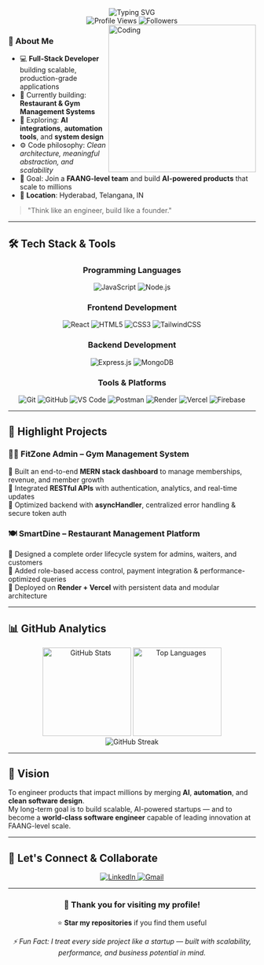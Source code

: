 <div align="center">
  <img src="https://readme-typing-svg.herokuapp.com?font=Fira+Code&weight=600&size=28&pause=1000&color=58A6FF&center=true&vCenter=true&width=600&lines=Hi+%F0%9F%91%8B%2C+I'm+Abdul+Razzaq;Full-Stack+Developer+%7C+AI+Explorer;Future+Founder+%F0%9F%9A%80" alt="Typing SVG" />
</div>

<div align="center">
  <img src="https://komarev.com/ghpvc/?username=abdulrazzaq27&style=for-the-badge&color=blue" alt="Profile Views"/>
  <img src="https://img.shields.io/github/followers/abdulrazzaq27?style=for-the-badge&color=blue" alt="Followers"/>
</div>

<img align="right" alt="Coding" width="300" src="https://media.giphy.com/media/qgQUggAC3Pfv687qPC/giphy.gif" />

### 🚀 About Me

- 💻 **Full-Stack Developer** building scalable, production-grade applications
- 🔨 Currently building: **Restaurant & Gym Management Systems**
- 🧠 Exploring: **AI integrations**, **automation tools**, and **system design**
- ⚙️ Code philosophy: _Clean architecture, meaningful abstraction, and scalability_
- 🎯 Goal: Join a **FAANG-level team** and build **AI-powered products** that scale to millions
- 📍 **Location**: Hyderabad, Telangana, IN

> "Think like an engineer, build like a founder."

---

## 🛠️ Tech Stack & Tools

<div align="center">

### Programming Languages
![JavaScript](https://img.shields.io/badge/JavaScript-F7DF1E?style=for-the-badge&logo=javascript&logoColor=black)
![Node.js](https://img.shields.io/badge/Node.js-339933?style=for-the-badge&logo=node.js&logoColor=white)

### Frontend Development
![React](https://img.shields.io/badge/React-20232A?style=for-the-badge&logo=react&logoColor=61DAFB)
![HTML5](https://img.shields.io/badge/HTML5-E34F26?style=for-the-badge&logo=html5&logoColor=white)
![CSS3](https://img.shields.io/badge/CSS3-1572B6?style=for-the-badge&logo=css3&logoColor=white)
![TailwindCSS](https://img.shields.io/badge/TailwindCSS-38B2AC?style=for-the-badge&logo=tailwind-css&logoColor=white)

### Backend Development
![Express.js](https://img.shields.io/badge/Express.js-000000?style=for-the-badge&logo=express&logoColor=white)
![MongoDB](https://img.shields.io/badge/MongoDB-47A248?style=for-the-badge&logo=mongodb&logoColor=white)

### Tools & Platforms
![Git](https://img.shields.io/badge/Git-F05032?style=for-the-badge&logo=git&logoColor=white)
![GitHub](https://img.shields.io/badge/GitHub-181717?style=for-the-badge&logo=github&logoColor=white)
![VS Code](https://img.shields.io/badge/VS_Code-007ACC?style=for-the-badge&logo=visual-studio-code&logoColor=white)
![Postman](https://img.shields.io/badge/Postman-FF6C37?style=for-the-badge&logo=postman&logoColor=white)
![Render](https://img.shields.io/badge/Render-46E3B7?style=for-the-badge&logo=render&logoColor=white)
![Vercel](https://img.shields.io/badge/Vercel-000000?style=for-the-badge&logo=vercel&logoColor=white)
![Firebase](https://img.shields.io/badge/Firebase-FFCA28?style=for-the-badge&logo=firebase&logoColor=black)

</div>

---

## 🚀 Highlight Projects

### 🏋️‍♂️ FitZone Admin – Gym Management System  
🔹 Built an end-to-end **MERN stack dashboard** to manage memberships, revenue, and member growth  
🔹 Integrated **RESTful APIs** with authentication, analytics, and real-time updates  
🔹 Optimized backend with **asyncHandler**, centralized error handling & secure token auth  

### 🍽️ SmartDine – Restaurant Management Platform  
🔹 Designed a complete order lifecycle system for admins, waiters, and customers  
🔹 Added role-based access control, payment integration & performance-optimized queries  
🔹 Deployed on **Render + Vercel** with persistent data and modular architecture  

---

## 📊 GitHub Analytics

<div align="center">
  <img height="180em" src="https://github-readme-stats.vercel.app/api?username=abdulrazzaq27&show_icons=true&theme=react&hide_border=true&bg_color=0D1117&title_color=58A6FF&text_color=C9D1D9" alt="GitHub Stats"/>
  <img height="180em" src="https://github-readme-stats.vercel.app/api/top-langs/?username=abdulrazzaq27&layout=compact&theme=react&hide_border=true&bg_color=0D1117&title_color=58A6FF&text_color=C9D1D9" alt="Top Languages"/>
</div>

<div align="center">
  <img src="https://streak-stats.demolab.com?user=abdulrazzaq27&theme=react&hide_border=true&background=0D1117&ring=58A6FF&fire=58A6FF&currStreakLabel=58A6FF" alt="GitHub Streak"/>
</div>

---

## 🎯 Vision

To engineer products that impact millions by merging **AI**, **automation**, and **clean software design**.  
My long-term goal is to build scalable, AI-powered startups — and to become a **world-class software engineer** capable of leading innovation at FAANG-level scale.

---

## 🤝 Let's Connect & Collaborate

<div align="center">
  <a href="https://linkedin.com/in/abdulrazzaq27">
    <img src="https://img.shields.io/badge/LinkedIn-0077B5?style=for-the-badge&logo=linkedin&logoColor=white" alt="LinkedIn"/>
  </a>
  <a href="mailto:arrazzaq7860@gmail.com">
    <img src="https://img.shields.io/badge/Gmail-D14836?style=for-the-badge&logo=gmail&logoColor=white" alt="Gmail"/>
  </a>
</div>

---

<div align="center">
  <h3>💝 Thank you for visiting my profile!</h3>
  <p>⭐ <strong>Star my repositories</strong> if you find them useful</p>
  <p><i>⚡ Fun Fact: I treat every side project like a startup — built with scalability, performance, and business potential in mind.</i></p>
</div>
